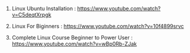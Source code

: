 1) Linux Ubuntu Installation :
		https://www.youtube.com/watch?v=C5deqtXrpgk
		
2) Linux For Biginners :
		https://www.youtube.com/watch?v=10f4899srvc

3) Complete Linux Course Beginner to Power User :
   		https://www.youtube.com/watch?v=wBp0Rb-ZJak
		

